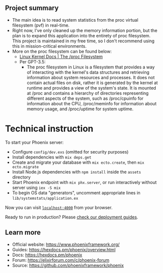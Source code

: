 ## Project summary

- The main idea is to read system statistics from the proc virtual filesystem (pvf) in real-time.
- Right now, I've only cleaned up the memory information portion, but the plan is to expand this application into the entirety of proc filesystem.  This project is maintained in my free time, so I don't recommend using this in mission-critical environments.
- More on the proc filesystem can be found below:
	- [Linux Kernel Docs | The /proc Filesystem](https://www.kernel.org/doc/html/latest/filesystems/proc.html)
	- Per GPT-3.5:
		- The proc filesystem in Linux is a filesystem that provides a way of interacting with the kernel's data structures and retrieving information about system resources and processes. It does not contain actual files on disk, rather it is generated by the kernel at runtime and provides a view of the system's state. It is mounted at /proc and contains a hierarchy of directories representing different aspects of the system, such as /proc/cpuinfo for information about the CPU, /proc/meminfo for information about memory usage, and /proc/uptime for system uptime.


# Technical instruction

To start your Phoenix server:

  * Configure `config/dev.exs` (omitted for security purposes)
  * Install dependencies with `mix deps.get`
  * Create and migrate your database with `mix ecto.create`, then `mix ecto.migrate`
  * Install Node.js dependencies with `npm install` inside the `assets` directory
  * Start Phoenix endpoint with `mix phx.server`, or run interactively without server using `iex -S mix`
  * To begin OS data "generators", uncomment appropriate lines in `lib/systemstats/application.ex`

Now you can visit [`localhost:4000`](http://localhost:4000) from your browser.

Ready to run in production? Please [check our deployment guides](https://hexdocs.pm/phoenix/deployment.html).


## Learn more

  * Official website: https://www.phoenixframework.org/
  * Guides: https://hexdocs.pm/phoenix/overview.html
  * Docs: https://hexdocs.pm/phoenix
  * Forum: https://elixirforum.com/c/phoenix-forum
  * Source: https://github.com/phoenixframework/phoenix
